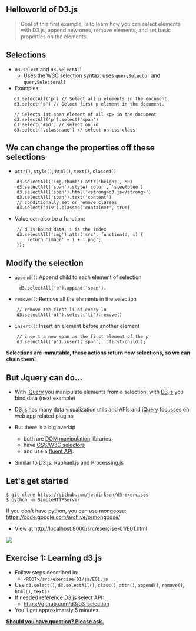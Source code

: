 ## Helloworld of D3.js

> Goal of this first example, is to learn how you can select elements with D3.js, append new ones, remove elements, and set basic properties on the elements.


## Selections
  - `d3.select` and `d3.selectAll`
    - Uses the W3C selection syntax: uses `querySelector` and `querySelectorAll` 
  - Examples:
```
   d3.selectAll('p') // Select all p elements in the document.
   d3.select('p') // Select first p element in the document.

   // Selects 1st span element of all <p> in the document    
   d3.selectAll('p').select('span')
   d3.select('#id') // select on id
   d3.select('.classname') // select on css class
```  


## We can change the properties off these selections

- `attr()`, `style()`, `html()`, `text()`, `classed()`
```
    d3.selectAll('img.thumb').attr('height', 50)
    d3.selectAll('span').style('color', 'steelblue')
    d3.selectAll('span').html('<strong>d3.js</strong>')
    d3.selectAll('span').text('content')
    // conditionally set or remove classes
    d3.select('div').classed('container', true)
```
- Value can also be a function:

```
    // d is bound data, i is the index
    d3.selectAll('img').attr('src', function(d, i) {
        return 'image' + i + '.png';
    });
```


## Modify the selection

- `append()`: Append child to each element of selection
```
     d3.selectAll('p').append('span').
```
- `remove()`: Remove all the elements in the selection
```
    // remove the first li of every lu
    d3.selectAll('ul').select('li').remove()
```
- `insert()`: Insert an element before another element
```
    // insert a new span as the first element of the p
    d3.selectAll('p').insert('span', ':first-child');
```

**Selections are immutable, these actions return new selections, so we can chain them!**


## But Jquery can do...
  
 - With [jQuery]() you manipulate elements from a selection, with [D3.js]() you bind data (next example)
 - [D3.js]() has many data visualization utils and APIs and [jQuery]() focusses on web app related plugins.
 
 - But there is a big overlap
   - both are [DOM manipulation]() libraries
   - have [CSS/W3C selectors]()
   - and use a [fluent API]().

 - Similar to D3.js: Raphael.js and Processing.js


## Let's get started

```
$ git clone https://github.com/josdirksen/d3-exercises
$ python -m SimpleHTTPServer
```

If you don't have python, you can use mongoose:
https://code.google.com/archive/p/mongoose/

- View at http://localhost:8000/src/exercise-01/E01.html

![](../img/ex1.png)


## Exercise 1: Learning d3.js

  - Follow steps described in:
    - `<ROOT>/src/exercise-01/js/E01.js`
  - Use `d3.select()`, `d3.selectAll()`, `class()`, `attr()`, `append()`, `remove()`, `html()`, `text()`
  - If needed reference D3.js select API: 
    - https://github.com/d3/d3-selection  
  - You'll get approximately 5 minutes.
  
**[Should you have question? Please ask.]()**  
